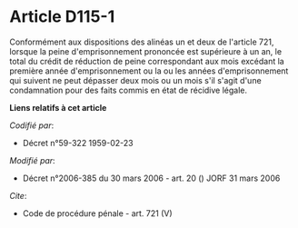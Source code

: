 # Article D115-1

Conformément aux dispositions des alinéas un et deux de l'article 721, lorsque la peine d'emprisonnement prononcée est
supérieure à un an, le total du crédit de réduction de peine correspondant aux mois excédant la première année
d'emprisonnement ou la ou les années d'emprisonnement qui suivent ne peut dépasser deux mois ou un mois s'il s'agit d'une
condamnation pour des faits commis en état de récidive légale.

**Liens relatifs à cet article**

_Codifié par_:

  - Décret n°59-322 1959-02-23

_Modifié par_:

  - Décret n°2006-385 du 30 mars 2006 - art. 20 () JORF 31 mars 2006

_Cite_:

  - Code de procédure pénale - art. 721 (V)
